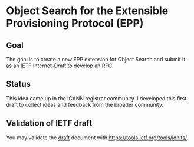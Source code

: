 Object Search for the Extensible Provisioning Protocol (EPP)
=================

## Goal
The goal is to create a new EPP extension for Object Search and submit it as an IETF Internet-Draft to develop an [RFC].

## Status
This idea came up in the ICANN registrar community. I developed this first draft to collect ideas and feedback from the broader community.

## Validation of IETF draft
You may validate the [draft] document with https://tools.ietf.org/tools/idnits/.

[RFC]: https://en.wikipedia.org/wiki/Request_for_Comments
[draft]: /draft-sattler-epp-object-search.txt
